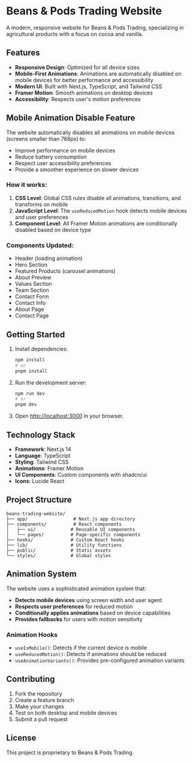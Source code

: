 # Beans & Pods Trading Website

A modern, responsive website for Beans & Pods Trading, specializing in agricultural products with a focus on cocoa and vanilla.

## Features

- **Responsive Design**: Optimized for all device sizes
- **Mobile-First Animations**: Animations are automatically disabled on mobile devices for better performance and accessibility
- **Modern UI**: Built with Next.js, TypeScript, and Tailwind CSS
- **Framer Motion**: Smooth animations on desktop devices
- **Accessibility**: Respects user's motion preferences

## Mobile Animation Disable Feature

The website automatically disables all animations on mobile devices (screens smaller than 768px) to:

- Improve performance on mobile devices
- Reduce battery consumption
- Respect user accessibility preferences
- Provide a smoother experience on slower devices

### How it works:

1. **CSS Level**: Global CSS rules disable all animations, transitions, and transforms on mobile
2. **JavaScript Level**: The `useReducedMotion` hook detects mobile devices and user preferences
3. **Component Level**: All Framer Motion animations are conditionally disabled based on device type

### Components Updated:

- Header (loading animation)
- Hero Section
- Featured Products (carousel animations)
- About Preview
- Values Section
- Team Section
- Contact Form
- Contact Info
- About Page
- Contact Page

## Getting Started

1. Install dependencies:
   ```bash
   npm install
   # or
   pnpm install
   ```

2. Run the development server:
   ```bash
   npm run dev
   # or
   pnpm dev
   ```

3. Open [http://localhost:3000](http://localhost:3000) in your browser.

## Technology Stack

- **Framework**: Next.js 14
- **Language**: TypeScript
- **Styling**: Tailwind CSS
- **Animations**: Framer Motion
- **UI Components**: Custom components with shadcn/ui
- **Icons**: Lucide React

## Project Structure

```
beans-trading-website/
├── app/                 # Next.js app directory
├── components/          # React components
│   ├── ui/             # Reusable UI components
│   └── pages/          # Page-specific components
├── hooks/              # Custom React hooks
├── lib/                # Utility functions
├── public/             # Static assets
└── styles/             # Global styles
```

## Animation System

The website uses a sophisticated animation system that:

- **Detects mobile devices** using screen width and user agent
- **Respects user preferences** for reduced motion
- **Conditionally applies animations** based on device capabilities
- **Provides fallbacks** for users with motion sensitivity

### Animation Hooks

- `useIsMobile()`: Detects if the current device is mobile
- `useReducedMotion()`: Detects if animations should be reduced
- `useAnimationVariants()`: Provides pre-configured animation variants

## Contributing

1. Fork the repository
2. Create a feature branch
3. Make your changes
4. Test on both desktop and mobile devices
5. Submit a pull request

## License

This project is proprietary to Beans & Pods Trading. 